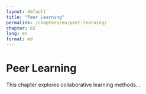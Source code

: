 ```yaml
---
layout: default
title: "Peer Learning"
permalink: /chapters/en/peer-learning/
chapter: 02
lang: en
format: md
---
```


# Peer Learning

This chapter explores collaborative learning methods...
